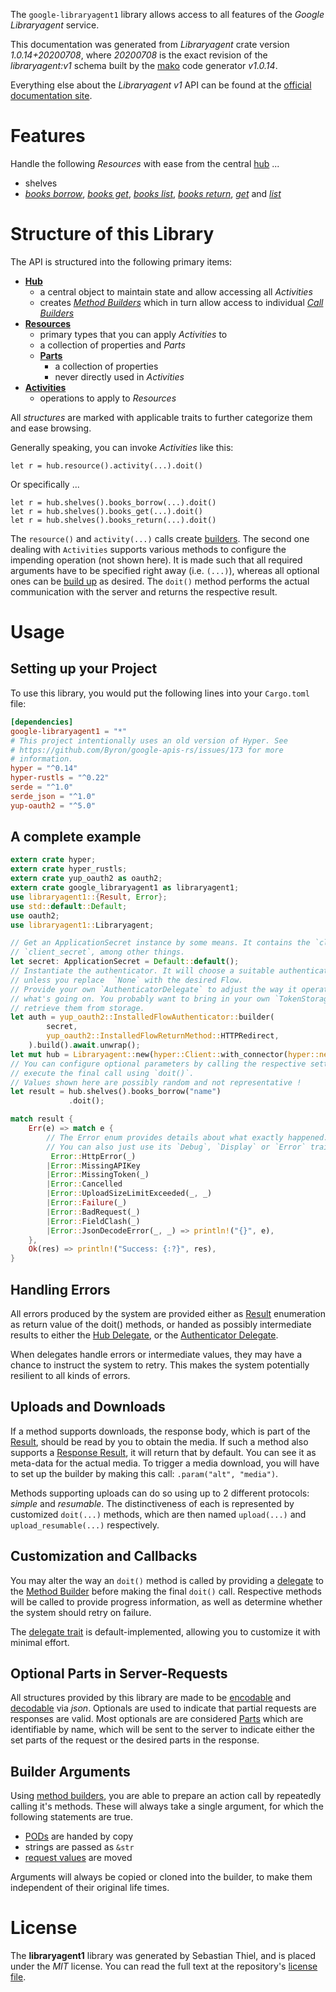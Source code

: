 <!---
DO NOT EDIT !
This file was generated automatically from 'src/mako/api/README.md.mako'
DO NOT EDIT !
-->
The `google-libraryagent1` library allows access to all features of the *Google Libraryagent* service.

This documentation was generated from *Libraryagent* crate version *1.0.14+20200708*, where *20200708* is the exact revision of the *libraryagent:v1* schema built by the [mako](http://www.makotemplates.org/) code generator *v1.0.14*.

Everything else about the *Libraryagent* *v1* API can be found at the
[official documentation site](https://cloud.google.com/docs/quota).
# Features

Handle the following *Resources* with ease from the central [hub](https://docs.rs/google-libraryagent1/1.0.14+20200708/google_libraryagent1/Libraryagent) ... 

* shelves
 * [*books borrow*](https://docs.rs/google-libraryagent1/1.0.14+20200708/google_libraryagent1/api::ShelveBookBorrowCall), [*books get*](https://docs.rs/google-libraryagent1/1.0.14+20200708/google_libraryagent1/api::ShelveBookGetCall), [*books list*](https://docs.rs/google-libraryagent1/1.0.14+20200708/google_libraryagent1/api::ShelveBookListCall), [*books return*](https://docs.rs/google-libraryagent1/1.0.14+20200708/google_libraryagent1/api::ShelveBookReturnCall), [*get*](https://docs.rs/google-libraryagent1/1.0.14+20200708/google_libraryagent1/api::ShelveGetCall) and [*list*](https://docs.rs/google-libraryagent1/1.0.14+20200708/google_libraryagent1/api::ShelveListCall)




# Structure of this Library

The API is structured into the following primary items:

* **[Hub](https://docs.rs/google-libraryagent1/1.0.14+20200708/google_libraryagent1/Libraryagent)**
    * a central object to maintain state and allow accessing all *Activities*
    * creates [*Method Builders*](https://docs.rs/google-libraryagent1/1.0.14+20200708/google_libraryagent1/client::MethodsBuilder) which in turn
      allow access to individual [*Call Builders*](https://docs.rs/google-libraryagent1/1.0.14+20200708/google_libraryagent1/client::CallBuilder)
* **[Resources](https://docs.rs/google-libraryagent1/1.0.14+20200708/google_libraryagent1/client::Resource)**
    * primary types that you can apply *Activities* to
    * a collection of properties and *Parts*
    * **[Parts](https://docs.rs/google-libraryagent1/1.0.14+20200708/google_libraryagent1/client::Part)**
        * a collection of properties
        * never directly used in *Activities*
* **[Activities](https://docs.rs/google-libraryagent1/1.0.14+20200708/google_libraryagent1/client::CallBuilder)**
    * operations to apply to *Resources*

All *structures* are marked with applicable traits to further categorize them and ease browsing.

Generally speaking, you can invoke *Activities* like this:

```Rust,ignore
let r = hub.resource().activity(...).doit()
```

Or specifically ...

```ignore
let r = hub.shelves().books_borrow(...).doit()
let r = hub.shelves().books_get(...).doit()
let r = hub.shelves().books_return(...).doit()
```

The `resource()` and `activity(...)` calls create [builders][builder-pattern]. The second one dealing with `Activities` 
supports various methods to configure the impending operation (not shown here). It is made such that all required arguments have to be 
specified right away (i.e. `(...)`), whereas all optional ones can be [build up][builder-pattern] as desired.
The `doit()` method performs the actual communication with the server and returns the respective result.

# Usage

## Setting up your Project

To use this library, you would put the following lines into your `Cargo.toml` file:

```toml
[dependencies]
google-libraryagent1 = "*"
# This project intentionally uses an old version of Hyper. See
# https://github.com/Byron/google-apis-rs/issues/173 for more
# information.
hyper = "^0.14"
hyper-rustls = "^0.22"
serde = "^1.0"
serde_json = "^1.0"
yup-oauth2 = "^5.0"
```

## A complete example

```Rust
extern crate hyper;
extern crate hyper_rustls;
extern crate yup_oauth2 as oauth2;
extern crate google_libraryagent1 as libraryagent1;
use libraryagent1::{Result, Error};
use std::default::Default;
use oauth2;
use libraryagent1::Libraryagent;

// Get an ApplicationSecret instance by some means. It contains the `client_id` and 
// `client_secret`, among other things.
let secret: ApplicationSecret = Default::default();
// Instantiate the authenticator. It will choose a suitable authentication flow for you, 
// unless you replace  `None` with the desired Flow.
// Provide your own `AuthenticatorDelegate` to adjust the way it operates and get feedback about 
// what's going on. You probably want to bring in your own `TokenStorage` to persist tokens and
// retrieve them from storage.
let auth = yup_oauth2::InstalledFlowAuthenticator::builder(
        secret,
        yup_oauth2::InstalledFlowReturnMethod::HTTPRedirect,
    ).build().await.unwrap();
let mut hub = Libraryagent::new(hyper::Client::with_connector(hyper::net::HttpsConnector::new(hyper_rustls::TlsClient::new())), auth);
// You can configure optional parameters by calling the respective setters at will, and
// execute the final call using `doit()`.
// Values shown here are possibly random and not representative !
let result = hub.shelves().books_borrow("name")
             .doit();

match result {
    Err(e) => match e {
        // The Error enum provides details about what exactly happened.
        // You can also just use its `Debug`, `Display` or `Error` traits
         Error::HttpError(_)
        |Error::MissingAPIKey
        |Error::MissingToken(_)
        |Error::Cancelled
        |Error::UploadSizeLimitExceeded(_, _)
        |Error::Failure(_)
        |Error::BadRequest(_)
        |Error::FieldClash(_)
        |Error::JsonDecodeError(_, _) => println!("{}", e),
    },
    Ok(res) => println!("Success: {:?}", res),
}

```
## Handling Errors

All errors produced by the system are provided either as [Result](https://docs.rs/google-libraryagent1/1.0.14+20200708/google_libraryagent1/client::Result) enumeration as return value of
the doit() methods, or handed as possibly intermediate results to either the 
[Hub Delegate](https://docs.rs/google-libraryagent1/1.0.14+20200708/google_libraryagent1/client::Delegate), or the [Authenticator Delegate](https://docs.rs/yup-oauth2/*/yup_oauth2/trait.AuthenticatorDelegate.html).

When delegates handle errors or intermediate values, they may have a chance to instruct the system to retry. This 
makes the system potentially resilient to all kinds of errors.

## Uploads and Downloads
If a method supports downloads, the response body, which is part of the [Result](https://docs.rs/google-libraryagent1/1.0.14+20200708/google_libraryagent1/client::Result), should be
read by you to obtain the media.
If such a method also supports a [Response Result](https://docs.rs/google-libraryagent1/1.0.14+20200708/google_libraryagent1/client::ResponseResult), it will return that by default.
You can see it as meta-data for the actual media. To trigger a media download, you will have to set up the builder by making
this call: `.param("alt", "media")`.

Methods supporting uploads can do so using up to 2 different protocols: 
*simple* and *resumable*. The distinctiveness of each is represented by customized 
`doit(...)` methods, which are then named `upload(...)` and `upload_resumable(...)` respectively.

## Customization and Callbacks

You may alter the way an `doit()` method is called by providing a [delegate](https://docs.rs/google-libraryagent1/1.0.14+20200708/google_libraryagent1/client::Delegate) to the 
[Method Builder](https://docs.rs/google-libraryagent1/1.0.14+20200708/google_libraryagent1/client::CallBuilder) before making the final `doit()` call. 
Respective methods will be called to provide progress information, as well as determine whether the system should 
retry on failure.

The [delegate trait](https://docs.rs/google-libraryagent1/1.0.14+20200708/google_libraryagent1/client::Delegate) is default-implemented, allowing you to customize it with minimal effort.

## Optional Parts in Server-Requests

All structures provided by this library are made to be [encodable](https://docs.rs/google-libraryagent1/1.0.14+20200708/google_libraryagent1/client::RequestValue) and 
[decodable](https://docs.rs/google-libraryagent1/1.0.14+20200708/google_libraryagent1/client::ResponseResult) via *json*. Optionals are used to indicate that partial requests are responses 
are valid.
Most optionals are are considered [Parts](https://docs.rs/google-libraryagent1/1.0.14+20200708/google_libraryagent1/client::Part) which are identifiable by name, which will be sent to 
the server to indicate either the set parts of the request or the desired parts in the response.

## Builder Arguments

Using [method builders](https://docs.rs/google-libraryagent1/1.0.14+20200708/google_libraryagent1/client::CallBuilder), you are able to prepare an action call by repeatedly calling it's methods.
These will always take a single argument, for which the following statements are true.

* [PODs][wiki-pod] are handed by copy
* strings are passed as `&str`
* [request values](https://docs.rs/google-libraryagent1/1.0.14+20200708/google_libraryagent1/client::RequestValue) are moved

Arguments will always be copied or cloned into the builder, to make them independent of their original life times.

[wiki-pod]: http://en.wikipedia.org/wiki/Plain_old_data_structure
[builder-pattern]: http://en.wikipedia.org/wiki/Builder_pattern
[google-go-api]: https://github.com/google/google-api-go-client

# License
The **libraryagent1** library was generated by Sebastian Thiel, and is placed 
under the *MIT* license.
You can read the full text at the repository's [license file][repo-license].

[repo-license]: https://github.com/Byron/google-apis-rsblob/master/LICENSE.md
